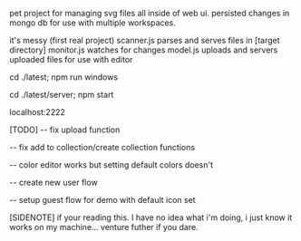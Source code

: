 pet project for managing svg files all inside of web ui. 
persisted changes in mongo db for use with multiple workspaces.

it's messy (first real project)
scanner.js parses and serves files in [target directory]
monitor.js watches for changes
model.js uploads and servers uploaded files for use with editor

cd ./latest; npm run windows

cd ./latest/server; npm start

localhost:2222

[TODO]
-- fix upload function

-- fix add to collection/create collection functions

-- color editor works but setting default colors doesn't

-- create new user flow

-- setup guest flow for demo with default icon set

[SIDENOTE]
if your reading this. I have no idea what i'm doing, i just know it works on my machine... venture futher if you dare.
